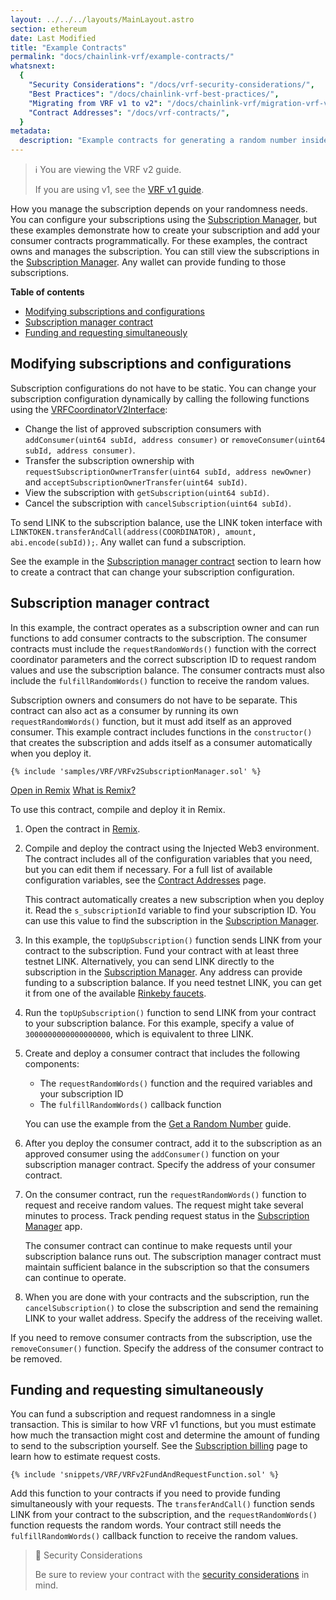 ```yaml
---
layout: ../../../layouts/MainLayout.astro
section: ethereum
date: Last Modified
title: "Example Contracts"
permalink: "docs/chainlink-vrf/example-contracts/"
whatsnext:
  {
    "Security Considerations": "/docs/vrf-security-considerations/",
    "Best Practices": "/docs/chainlink-vrf-best-practices/",
    "Migrating from VRF v1 to v2": "/docs/chainlink-vrf/migration-vrf-v1-v2/",
    "Contract Addresses": "/docs/vrf-contracts/",
  }
metadata:
  description: "Example contracts for generating a random number inside a smart contract using Chainlink VRF."
---
```


> ℹ️ You are viewing the VRF v2 guide.
>
> If you are using v1, see the [VRF v1 guide](/docs/get-a-random-number/v1/).

How you manage the subscription depends on your randomness needs. You can configure your subscriptions using the [Subscription Manager](https://vrf.chain.link), but these examples demonstrate how to create your subscription and add your consumer contracts programmatically. For these examples, the contract owns and manages the subscription. You can still view the subscriptions in the [Subscription Manager](https://vrf.chain.link). Any wallet can provide funding to those subscriptions.

**Table of contents**

- [Modifying subscriptions and configurations](#modifying-subscriptions-and-configurations)
- [Subscription manager contract](#subscription-manager-contract)
- [Funding and requesting simultaneously](#funding-and-requesting-simultaneously)

## Modifying subscriptions and configurations

Subscription configurations do not have to be static. You can change your subscription configuration dynamically by calling the following functions using the [VRFCoordinatorV2Interface](https://github.com/smartcontractkit/chainlink/blob/develop/contracts/src/v0.8/interfaces/VRFCoordinatorV2Interface.sol):

- Change the list of approved subscription consumers with `addConsumer(uint64 subId, address consumer)` or `removeConsumer(uint64 subId, address consumer)`.
- Transfer the subscription ownership with `requestSubscriptionOwnerTransfer(uint64 subId, address newOwner)` and `acceptSubscriptionOwnerTransfer(uint64 subId)`.
- View the subscription with `getSubscription(uint64 subId)`.
- Cancel the subscription with `cancelSubscription(uint64 subId)`.

To send LINK to the subscription balance, use the LINK token interface with `LINKTOKEN.transferAndCall(address(COORDINATOR), amount, abi.encode(subId));`. Any wallet can fund a subscription.

See the example in the [Subscription manager contract](#subscription-manager-contract) section to learn how to create a contract that can change your subscription configuration.

## Subscription manager contract

In this example, the contract operates as a subscription owner and can run functions to add consumer contracts to the subscription. The consumer contracts must include the `requestRandomWords()` function with the correct coordinator parameters and the correct subscription ID to request random values and use the subscription balance. The consumer contracts must also include the `fulfillRandomWords()` function to receive the random values.

Subscription owners and consumers do not have to be separate. This contract can also act as a consumer by running its own `requestRandomWords()` function, but it must add itself as an approved consumer. This example contract includes functions in the `constructor()` that creates the subscription and adds itself as a consumer automatically when you deploy it.

```solidity
{% include 'samples/VRF/VRFv2SubscriptionManager.sol' %}
```

<div class="remix-callout">
      <a href="https://remix.ethereum.org/#url=https://docs.chain.link/samples/VRF/VRFv2SubscriptionManager.sol" target="_blank" >Open in Remix</a>
      <a href="/docs/conceptual-overview/#what-is-remix">What is Remix?</a>
</div>

To use this contract, compile and deploy it in Remix.

1. Open the contract in [Remix](https://remix.ethereum.org/#url=https://docs.chain.link/samples/VRF/VRFv2SubscriptionManager.sol).

1. Compile and deploy the contract using the Injected Web3 environment. The contract includes all of the configuration variables that you need, but you can edit them if necessary. For a full list of available configuration variables, see the [Contract Addresses](/docs/vrf-contracts/) page.

   This contract automatically creates a new subscription when you deploy it. Read the `s_subscriptionId` variable to find your subscription ID. You can use this value to find the subscription in the [Subscription Manager](https://vrf.chain.link).

1. In this example, the `topUpSubscription()` function sends LINK from your contract to the subscription. Fund your contract with at least three testnet LINK. Alternatively, you can send LINK directly to the subscription in the [Subscription Manager](https://vrf.chain.link). Any address can provide funding to a subscription balance. If you need testnet LINK, you can get it from one of the available [Rinkeby faucets](/docs/link-token-contracts/#rinkeby).

1. Run the `topUpSubscription()` function to send LINK from your contract to your subscription balance. For this example, specify a value of `3000000000000000000`, which is equivalent to three LINK.

1. Create and deploy a consumer contract that includes the following components:

   - The `requestRandomWords()` function and the required variables and your subscription ID
   - The `fulfillRandomWords()` callback function

   You can use the example from the [Get a Random Number](/docs/get-a-random-number/#analyzing-the-contract) guide.

1. After you deploy the consumer contract, add it to the subscription as an approved consumer using the `addConsumer()` function on your subscription manager contract. Specify the address of your consumer contract.

1. On the consumer contract, run the `requestRandomWords()` function to request and receive random values. The request might take several minutes to process. Track pending request status in the [Subscription Manager](https://vrf.chain.link) app.

   The consumer contract can continue to make requests until your subscription balance runs out. The subscription manager contract must maintain sufficient balance in the subscription so that the consumers can continue to operate.

1. When you are done with your contracts and the subscription, run the `cancelSubscription()` to close the subscription and send the remaining LINK to your wallet address. Specify the address of the receiving wallet.

If you need to remove consumer contracts from the subscription, use the `removeConsumer()` function. Specify the address of the consumer contract to be removed.

## Funding and requesting simultaneously

You can fund a subscription and request randomness in a single transaction. This is similar to how VRF v1 functions, but you must estimate how much the transaction might cost and determine the amount of funding to send to the subscription yourself. See the [Subscription billing](/docs/chainlink-vrf/#subscription-billing) page to learn how to estimate request costs.

```solidity
{% include 'snippets/VRF/VRFv2FundAndRequestFunction.sol' %}
```

Add this function to your contracts if you need to provide funding simultaneously with your requests. The `transferAndCall()` function sends LINK from your contract to the subscription, and the `requestRandomWords()` function requests the random words. Your contract still needs the `fulfillRandomWords()` callback function to receive the random values.

> 🚧 Security Considerations
>
> Be sure to review your contract with the [security considerations](/docs/vrf-security-considerations/) in mind.
